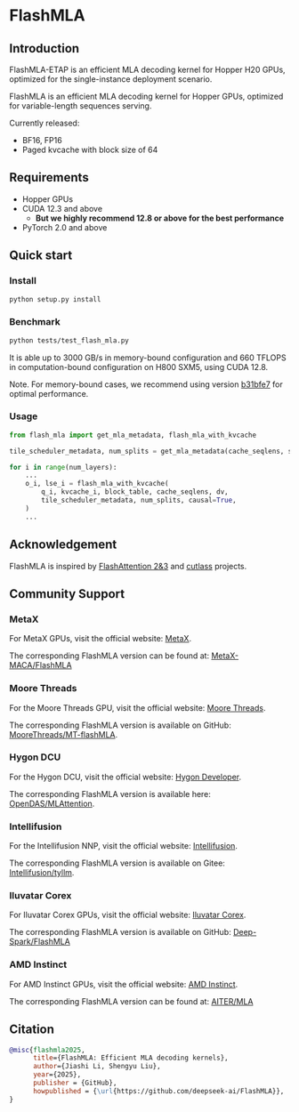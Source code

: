 # FlashMLA


## Introduction

FlashMLA-ETAP is an efficient MLA decoding kernel for Hopper H20 GPUs, optimized for the single-instance deployment scenario.

FlashMLA is an efficient MLA decoding kernel for Hopper GPUs, optimized for variable-length sequences serving.

Currently released:
- BF16, FP16
- Paged kvcache with block size of 64

## Requirements

- Hopper GPUs
- CUDA 12.3 and above
    - **But we highly recommend 12.8 or above for the best performance**
- PyTorch 2.0 and above

## Quick start

### Install

```bash
python setup.py install
```

### Benchmark

```bash
python tests/test_flash_mla.py
```

It is able up to 3000 GB/s in memory-bound configuration and 660 TFLOPS in computation-bound configuration on H800 SXM5, using CUDA 12.8.

Note. For memory-bound cases, we recommend using version [b31bfe7](https://github.com/deepseek-ai/FlashMLA/tree/b31bfe72a83ea205467b3271a5845440a03ed7cb) for optimal performance.

### Usage

```python
from flash_mla import get_mla_metadata, flash_mla_with_kvcache

tile_scheduler_metadata, num_splits = get_mla_metadata(cache_seqlens, s_q * h_q // h_kv, h_kv)

for i in range(num_layers):
    ...
    o_i, lse_i = flash_mla_with_kvcache(
        q_i, kvcache_i, block_table, cache_seqlens, dv,
        tile_scheduler_metadata, num_splits, causal=True,
    )
    ...
```

## Acknowledgement

FlashMLA is inspired by [FlashAttention 2&3](https://github.com/dao-AILab/flash-attention/) and [cutlass](https://github.com/nvidia/cutlass) projects.

## Community Support

### MetaX
For MetaX GPUs, visit the official website: [MetaX](https://www.metax-tech.com).

The corresponding FlashMLA version can be found at: [MetaX-MACA/FlashMLA](https://github.com/MetaX-MACA/FlashMLA)


### Moore Threads
For the Moore Threads GPU, visit the official website: [Moore Threads](https://www.mthreads.com/).

The corresponding FlashMLA version is available on GitHub: [MooreThreads/MT-flashMLA](https://github.com/MooreThreads/MT-flashMLA).


### Hygon DCU
For the Hygon DCU, visit the official website: [Hygon Developer](https://developer.sourcefind.cn/).

The corresponding FlashMLA version is available here: [OpenDAS/MLAttention](https://developer.sourcefind.cn/codes/OpenDAS/MLAttention).


### Intellifusion
For the Intellifusion NNP, visit the official website: [Intellifusion](https://www.intellif.com).

The corresponding FlashMLA version is available on Gitee: [Intellifusion/tyllm](https://gitee.com/Intellifusion_2025/tyllm/blob/master/python/tylang/flash_mla.py).


### Iluvatar Corex
For Iluvatar Corex GPUs, visit the official website: [Iluvatar Corex](https://www.iluvatar.com).

The corresponding FlashMLA version is available on GitHub: [Deep-Spark/FlashMLA](https://github.com/Deep-Spark/FlashMLA/tree/iluvatar_flashmla)


### AMD Instinct
For AMD Instinct GPUs, visit the official website: [AMD Instinct](https://www.amd.com/en/products/accelerators/instinct.html).

The corresponding FlashMLA version can be found at: [AITER/MLA](https://github.com/ROCm/aiter/blob/main/aiter/mla.py)

## Citation

```bibtex
@misc{flashmla2025,
      title={FlashMLA: Efficient MLA decoding kernels},
      author={Jiashi Li, Shengyu Liu},
      year={2025},
      publisher = {GitHub},
      howpublished = {\url{https://github.com/deepseek-ai/FlashMLA}},
}
```
